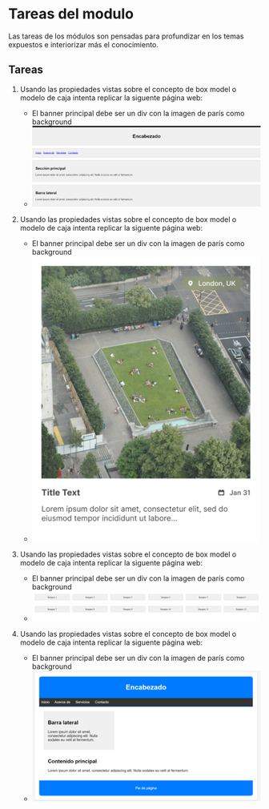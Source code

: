 # Tareas del modulo

Las tareas de los módulos son pensadas para profundizar en los temas expuestos e interiorizar más el conocimiento.

## Tareas

1. Usando las propiedades vistas sobre el concepto de box model o modelo de caja intenta replicar la siguente página web:
    - El banner principal debe ser un div con la imagen de parís como background
    - ![tarea2](./resources/tareaBoxModelUno.png)

2. Usando las propiedades vistas sobre el concepto de box model o modelo de caja intenta replicar la siguente página web:
    - El banner principal debe ser un div con la imagen de parís como background
    - ![tarea2](./resources/tareaCardBoxModel.png)

3. Usando las propiedades vistas sobre el concepto de box model o modelo de caja intenta replicar la siguente página web:
    - El banner principal debe ser un div con la imagen de parís como background
    - ![tarea3](./resources/tareaBoxModelMiniGaleria.png)

4. Usando las propiedades vistas sobre el concepto de box model o modelo de caja intenta replicar la siguente página web:
    - El banner principal debe ser un div con la imagen de parís como background
    - ![tarea4](./resources/tareaMiWebBoxModel.png)
